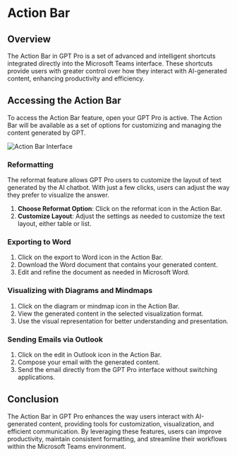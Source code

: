 # Action Bar

## Overview

The Action Bar in GPT Pro is a set of advanced and intelligent shortcuts integrated directly into the Microsoft Teams interface. These shortcuts provide users with greater control over how they interact with AI-generated content, enhancing productivity and efficiency.

## Accessing the Action Bar

To access the Action Bar feature, open your GPT Pro is active. The Action Bar will be available as a set of options for customizing and managing the content generated by GPT.

![Action Bar Interface](/Action-bar.png)

### Reformatting
The reformat feature allows GPT Pro users to customize the layout of text generated by the AI chatbot. With just a few clicks, users can adjust the way they prefer to visualize the answer.
1. **Choose Reformat Option**: Click on the reformat icon in the Action Bar.
3. **Customize Layout**: Adjust the settings as needed to customize the text layout, either table or list.

### Exporting to Word

1. Click on the export to Word icon in the Action Bar.
2. Download the Word document that contains your generated content.
3. Edit and refine the document as needed in Microsoft Word.

### Visualizing with Diagrams and Mindmaps

1. Click on the diagram or mindmap icon in the Action Bar.
2. View the generated content in the selected visualization format.
3. Use the visual representation for better understanding and presentation.

### Sending Emails via Outlook

1. Click on the edit in Outlook icon in the Action Bar.
2. Compose your email with the generated content.
3. Send the email directly from the GPT Pro interface without switching applications.


## Conclusion

The Action Bar in GPT Pro enhances the way users interact with AI-generated content, providing tools for customization, visualization, and efficient communication. By leveraging these features, users can improve productivity, maintain consistent formatting, and streamline their workflows within the Microsoft Teams environment.

<Intercom />
<Clarity />
<GoogleAnalytics />